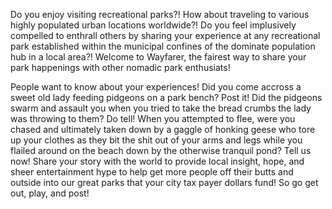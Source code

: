 Do you enjoy visiting recreational parks?! How about traveling to various highly populated urban locations worldwide?! Do you feel implusively compelled to enthrall others by sharing your experience at any recreational park established within the municipal confines of the dominate population hub in a local area?!
Welcome to Wayfarer, the fairest way to share your park happenings with other nomadic park enthusiats!

People want to know about your experiences! Did you come accross a sweet old lady feeding pidgeons on a park bench? Post it! Did the pidgeons swarm and assault you when you tried to take the bread crumbs the lady was throwing to them? Do tell! When you attempted to flee, were you chased and ultimately taken down by a gaggle of honking geese who tore up your clothes as they bit the shit out of your arms and legs while you flailed around on the beach down by the otherwise tranquil pond? Tell us now!
Share your story with the world to provide local insight, hope, and sheer entertainment hype to help get more people off their butts and outside into our great parks that your city tax payer dollars fund! So go get out, play, and post!